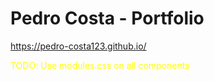 # Pedro Costa - Portfolio

https://pedro-costa123.github.io/

<p style="color: yellow">TODO: Use modules.css on all components</p>